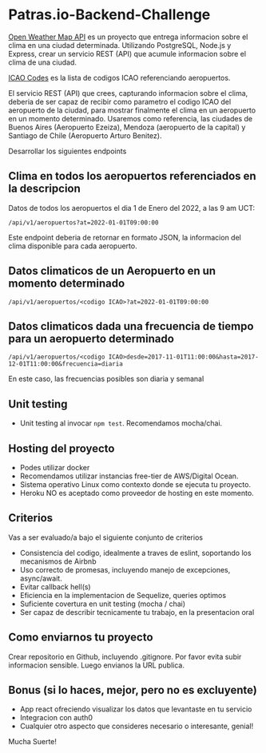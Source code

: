 # Patras.io-Backend-Challenge

[Open Weather  Map API](https://openweathermap.org/current#home) es un proyecto que entrega informacion sobre el clima en una ciudad determinada. Utilizando PostgreSQL, Node.js y Express, crear un servicio REST (API) que acumule informacion sobre el clima de una ciudad. 

[ICAO Codes](https://en.wikipedia.org/wiki/List_of_airports_by_ICAO_code:_A) es la lista de codigos ICAO referenciando aeropuertos. 

El servicio REST (API) que crees, capturando informacion sobre el clima, deberia de ser capaz de recibir como parametro el codigo ICAO del aeropuerto de la ciudad, para mostrar finalmente el clima en un aeropuerto en un momento determinado. Usaremos como referencia, las ciudades de Buenos Aires (Aeropuerto Ezeiza), Mendoza (aeropuerto de la capital) y Santiago de Chile (Aeropuerto Arturo Benitez). 

Desarrollar los siguientes endpoints

## Clima en todos los aeropuertos referenciados en la descripcion

Datos de todos los aeropuertos el dia 1 de Enero del 2022, a las 9 am UCT:

`/api/v1/aeropuertos?at=2022-01-01T09:00:00`

Este endpoint deberia de retornar en formato JSON, la informacion del clima disponible para cada aeropuerto.

## Datos climaticos de un Aeropuerto en un momento determinado 

`/api/v1/aeropuertos/<codigo ICAO>?at=2022-01-01T09:00:00`

## Datos climaticos dada una frecuencia de tiempo para un aeropuerto determinado 

`/api/v1/aeropuertos/<codigo ICAO>desde=2017-11-01T11:00:00&hasta=2017-12-01T11:00:00&frecuencia=diaria`

En este caso, las frecuencias posibles son diaria y semanal

## Unit testing

* Unit testing al invocar `npm test`. Recomendamos mocha/chai.

## Hosting del proyecto

* Podes utilizar docker
* Recomendamos utilizar instancias free-tier de AWS/Digital Ocean. 
* Sistema operativo Linux como contexto donde se ejecuta tu proyecto.
* Heroku NO es aceptado como proveedor de hosting en este momento. 

 
## Criterios

Vas a ser evaluado/a bajo el siguiente conjunto de criterios

* Consistencia del codigo, idealmente a traves de eslint, soportando los mecanismos de Airbnb
* Uso correcto de promesas, incluyendo manejo de excepciones, async/await. 
* Evitar callback hell(s)
* Eficiencia en la implementacion de Sequelize, queries optimos 
* Suficiente covertura en unit testing (mocha / chai)
* Ser capaz de describir tecnicamente tu trabajo, en la presentacion oral

## Como enviarnos tu proyecto 

Crear repositorio en Github, incluyendo .gitignore. Por favor evita subir informacion sensible. Luego envianos la URL publica.

## Bonus  (si lo haces, mejor, pero no es excluyente)

* App react ofreciendo visualizar los datos que levantaste en tu servicio
* Integracion con auth0
* Cualquier otro aspecto que consideres necesario o interesante, genial!

Mucha Suerte!
